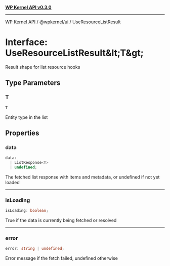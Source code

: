 [**WP Kernel API v0.3.0**](../../../README.md)

---

[WP Kernel API](../../../README.md) / [@wpkernel/ui](../README.md) / UseResourceListResult

# Interface: UseResourceListResult\&lt;T\&gt;

Result shape for list resource hooks

## Type Parameters

### T

`T`

Entity type in the list

## Properties

### data

```ts
data:
  | ListResponse<T>
  | undefined;
```

The fetched list response with items and metadata, or undefined if not yet loaded

---

### isLoading

```ts
isLoading: boolean;
```

True if the data is currently being fetched or resolved

---

### error

```ts
error: string | undefined;
```

Error message if the fetch failed, undefined otherwise
